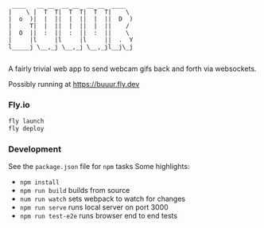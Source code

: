 ```
 ____   __ __  __ __  __ __  ____  
|    \ |  T  T|  T  T|  T  T|    \ 
|  o  )|  |  ||  |  ||  |  ||  D  )
|     T|  |  ||  |  ||  |  ||    / 
|  O  ||  :  ||  :  ||  :  ||    \ 
|     |l     |l     |l     ||  .  Y
l_____j \__,_j \__,_j \__,_jl__j\_j
                                   
```

A fairly trivial web app to send webcam gifs back and forth via websockets.

Possibly running at https://buuur.fly.dev

### Fly.io
```bash
fly launch
fly deploy
```

### Development
See the `package.json` file for `npm` tasks
Some highlights:

* `npm install`
* `npm run build` builds from source
* `num run watch` sets webpack to watch for changes
* `npm run serve` runs local server on port 3000
* `npm run test-e2e` runs browser end to end tests
